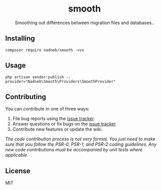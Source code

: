 <h1 align="center"> smooth </h1>

<p align="center"> Smoothing out differences between migration files and databases..</p>


## Installing

```shell
composer require nadneb/smooth -vvv
```

## Usage

```shell
php artisan vendor:publish --provider="Nadneb\Smooth\Providers\SmoothProvider"
```

## Contributing

You can contribute in one of three ways:

1. File bug reports using the [issue tracker](https://github.com/nadneb/smooth/issues).
2. Answer questions or fix bugs on the [issue tracker](https://github.com/nadneb/smooth/issues).
3. Contribute new features or update the wiki.

_The code contribution process is not very formal. You just need to make sure that you follow the PSR-0, PSR-1, and PSR-2 coding guidelines. Any new code contributions must be accompanied by unit tests where applicable._

## License

MIT